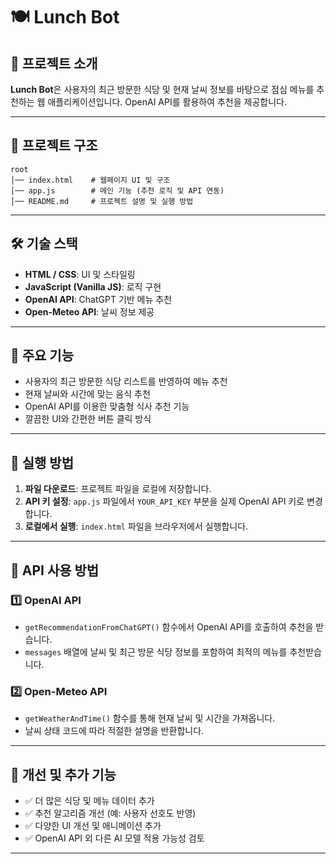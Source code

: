 # 🍽️ Lunch Bot

## 📌 프로젝트 소개
**Lunch Bot**은 사용자의 최근 방문한 식당 및 현재 날씨 정보를 바탕으로 점심 메뉴를 추천하는 웹 애플리케이션입니다. OpenAI API를 활용하여 추천을 제공합니다.

---

## 📂 프로젝트 구조
``` 
root
│── index.html    # 웹페이지 UI 및 구조
│── app.js        # 메인 기능 (추천 로직 및 API 연동)
│── README.md     # 프로젝트 설명 및 실행 방법
```


---

## 🛠️ 기술 스택
- **HTML / CSS**: UI 및 스타일링
- **JavaScript (Vanilla JS)**: 로직 구현
- **OpenAI API**: ChatGPT 기반 메뉴 추천
- **Open-Meteo API**: 날씨 정보 제공

---

## 🎯 주요 기능
- 사용자의 최근 방문한 식당 리스트를 반영하여 메뉴 추천
- 현재 날씨와 시간에 맞는 음식 추천
- OpenAI API를 이용한 맞춤형 식사 추천 기능
- 깔끔한 UI와 간편한 버튼 클릭 방식

---

## 🚀 실행 방법
1. **파일 다운로드**: 프로젝트 파일을 로컬에 저장합니다.
2. **API 키 설정**: `app.js` 파일에서 `YOUR_API_KEY` 부분을 실제 OpenAI API 키로 변경합니다.
3. **로컬에서 실행**: `index.html` 파일을 브라우저에서 실행합니다.

---

## 🔗 API 사용 방법
### 1️⃣ OpenAI API
- `getRecommendationFromChatGPT()` 함수에서 OpenAI API를 호출하여 추천을 받습니다.
- `messages` 배열에 날씨 및 최근 방문 식당 정보를 포함하여 최적의 메뉴를 추천받습니다.

### 2️⃣ Open-Meteo API
- `getWeatherAndTime()` 함수를 통해 현재 날씨 및 시간을 가져옵니다.
- 날씨 상태 코드에 따라 적절한 설명을 반환합니다.

---

## 📌 개선 및 추가 기능
- ✅ 더 많은 식당 및 메뉴 데이터 추가
- ✅ 추천 알고리즘 개선 (예: 사용자 선호도 반영)
- ✅ 다양한 UI 개선 및 애니메이션 추가
- ✅ OpenAI API 외 다른 AI 모델 적용 가능성 검토

---
